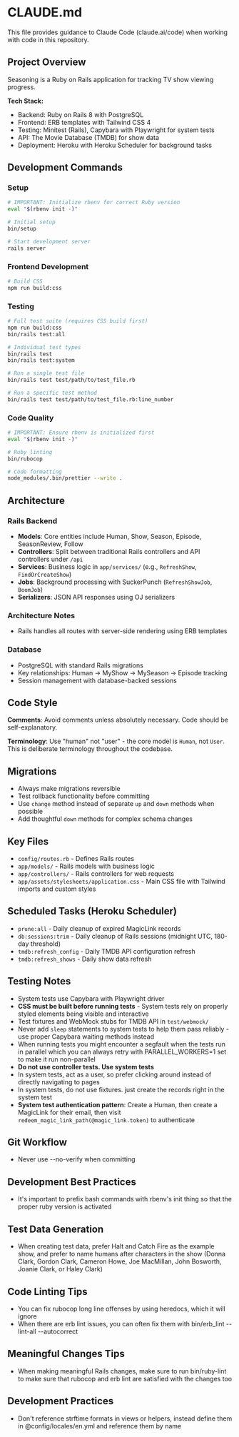 # CLAUDE.md

This file provides guidance to Claude Code (claude.ai/code) when working with code in this repository.

## Project Overview

Seasoning is a Ruby on Rails application for tracking TV show viewing progress.

**Tech Stack:**

- Backend: Ruby on Rails 8 with PostgreSQL
- Frontend: ERB templates with Tailwind CSS 4
- Testing: Minitest (Rails), Capybara with Playwright for system tests
- API: The Movie Database (TMDB) for show data
- Deployment: Heroku with Heroku Scheduler for background tasks

## Development Commands

### Setup

```bash
# IMPORTANT: Initialize rbenv for correct Ruby version
eval "$(rbenv init -)"

# Initial setup
bin/setup

# Start development server
rails server
```

### Frontend Development

```bash
# Build CSS
npm run build:css
```

### Testing

```bash
# Full test suite (requires CSS build first)
npm run build:css
bin/rails test:all

# Individual test types
bin/rails test
bin/rails test:system

# Run a single test file
bin/rails test test/path/to/test_file.rb

# Run a specific test method
bin/rails test test/path/to/test_file.rb:line_number
```

### Code Quality

```bash
# IMPORTANT: Ensure rbenv is initialized first
eval "$(rbenv init -)"

# Ruby linting
bin/rubocop

# Code formatting
node_modules/.bin/prettier --write .
```

## Architecture

### Rails Backend

- **Models**: Core entities include Human, Show, Season, Episode, SeasonReview, Follow
- **Controllers**: Split between traditional Rails controllers and API controllers under `/api`
- **Services**: Business logic in `app/services/` (e.g., `RefreshShow`, `FindOrCreateShow`)
- **Jobs**: Background processing with SuckerPunch (`RefreshShowJob`, `BoomJob`)
- **Serializers**: JSON API responses using OJ serializers

### Architecture Notes

- Rails handles all routes with server-side rendering using ERB templates

### Database

- PostgreSQL with standard Rails migrations
- Key relationships: Human → MyShow → MySeason → Episode tracking
- Session management with database-backed sessions

## Code Style

**Comments**: Avoid comments unless absolutely necessary. Code should be self-explanatory.

**Terminology**: Use "human" not "user" - the core model is `Human`, not `User`. This is deliberate terminology throughout the codebase.

## Migrations

- Always make migrations reversible
- Test rollback functionality before committing
- Use `change` method instead of separate `up` and `down` methods when possible
- Add thoughtful `down` methods for complex schema changes

## Key Files

- `config/routes.rb` - Defines Rails routes
- `app/models/` - Rails models with business logic
- `app/controllers/` - Rails controllers for web requests
- `app/assets/stylesheets/application.css` - Main CSS file with Tailwind imports and custom styles

## Scheduled Tasks (Heroku Scheduler)

- `prune:all` - Daily cleanup of expired MagicLink records
- `db:sessions:trim` - Daily cleanup of Rails sessions (midnight UTC, 180-day threshold)
- `tmdb:refresh_config` - Daily TMDB API configuration refresh
- `tmdb:refresh_shows` - Daily show data refresh

## Testing Notes

- System tests use Capybara with Playwright driver
- **CSS must be built before running tests** - System tests rely on properly styled elements being visible and interactive
- Test fixtures and WebMock stubs for TMDB API in `test/webmock/`
- Never add `sleep` statements to system tests to help them pass reliably - use proper Capybara waiting methods instead
- When running tests you might encounter a segfault when the tests run in parallel which you can always retry with PARALLEL_WORKERS=1 set to make it run non-parallel
- **Do not use controller tests. Use system tests**
- In system tests, act as a user, so prefer clicking around instead of directly navigating to pages
- In system tests, do not use fixtures. just create the records right in the system test
- **System test authentication pattern**: Create a Human, then create a MagicLink for their email, then visit `redeem_magic_link_path(@magic_link.token)` to authenticate

## Git Workflow

- Never use --no-verify when committing

## Development Best Practices

- It's important to prefix bash commands with rbenv's init thing so that the proper ruby version is activated

## Test Data Generation

- When creating test data, prefer Halt and Catch Fire as the example show, and prefer to name humans after characters in the show (Donna Clark, Gordon Clark, Cameron Howe, Joe MacMillan, John Bosworth, Joanie Clark, or Haley Clark)

## Code Linting Tips

- You can fix rubocop long line offenses by using heredocs, which it will ignore
- When there are erb lint issues, you can often fix them with bin/erb_lint --lint-all --autocorrect

## Meaningful Changes Tips

- When making meaningful Rails changes, make sure to run bin/ruby-lint to make sure that rubocop and erb lint are satisfied with the changes too

## Development Practices

- Don't reference strftime formats in views or helpers, instead define them in @config/locales/en.yml and reference them by name
